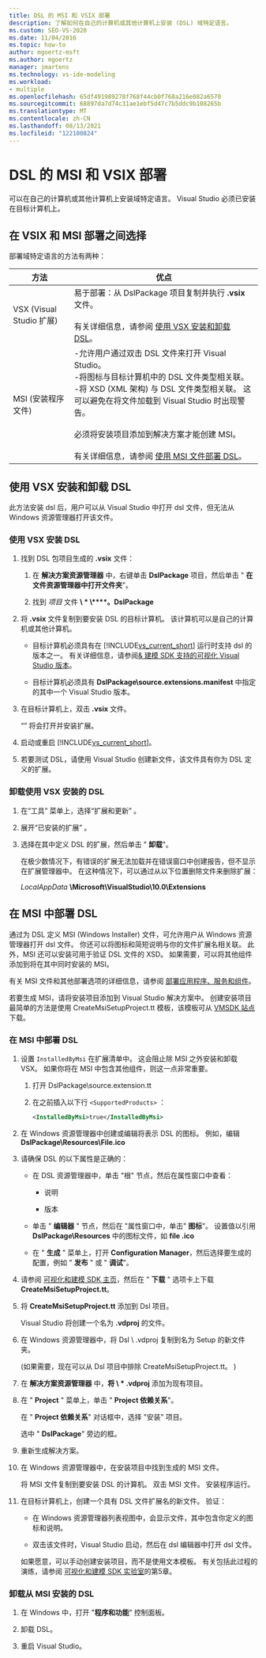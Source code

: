 ```yaml
---
title: DSL 的 MSI 和 VSIX 部署
description: 了解如何在自己的计算机或其他计算机上安装 (DSL) 域特定语言。
ms.custom: SEO-VS-2020
ms.date: 11/04/2016
ms.topic: how-to
author: mgoertz-msft
ms.author: mgoertz
manager: jmartens
ms.technology: vs-ide-modeling
ms.workload:
- multiple
ms.openlocfilehash: 65df491989278f768f44cb0f768a216e082a6570
ms.sourcegitcommit: 68897da7d74c31ae1ebf5d47c7b5ddc9b108265b
ms.translationtype: MT
ms.contentlocale: zh-CN
ms.lasthandoff: 08/13/2021
ms.locfileid: "122100824"
---
```

# <a name="msi-and-vsix-deployment-of-a-dsl"></a>DSL 的 MSI 和 VSIX 部署
可以在自己的计算机或其他计算机上安装域特定语言。 Visual Studio 必须已安装在目标计算机上。

## <a name="choosing-between-vsix-and-msi-deployment"></a><a name="which"></a> 在 VSIX 和 MSI 部署之间选择
 部署域特定语言的方法有两种：

|方法|优点|
|-|-|
|VSX (Visual Studio 扩展) |易于部署：从 DslPackage 项目复制并执行 **.vsix** 文件。<br /><br /> 有关详细信息，请参阅 [使用 VSX 安装和卸载 DSL](#Installing)。|
|MSI (安装程序文件) |-允许用户通过双击 DSL 文件来打开 Visual Studio。<br />-将图标与目标计算机中的 DSL 文件类型相关联。<br />-将 XSD (XML 架构) 与 DSL 文件类型相关联。 这可以避免在将文件加载到 Visual Studio 时出现警告。<br /><br /> 必须将安装项目添加到解决方案才能创建 MSI。<br /><br /> 有关详细信息，请参阅 [使用 MSI 文件部署 DSL](#msi)。|

## <a name="install-and-uninstall-a-dsl-by-using-the-vsx"></a><a name="Installing"></a> 使用 VSX 安装和卸载 DSL

此方法安装 dsl 后，用户可以从 Visual Studio 中打开 dsl 文件，但无法从 Windows 资源管理器打开该文件。

### <a name="to-install-a-dsl-by-using-the-vsx"></a>使用 VSX 安装 DSL

1. 找到 DSL 包项目生成的 **.vsix** 文件：

   1. 在 **解决方案资源管理器** 中，右键单击 **DslPackage** 项目，然后单击 " **在文件资源管理器中打开文件夹**"。

   2. 找到 _项目_ 文件 **\\ \* \\****。DslPackage**

2. 将 **.vsix** 文件复制到要安装 DSL 的目标计算机。 该计算机可以是自己的计算机或其他计算机。

   - 目标计算机必须具有在 [!INCLUDE[vs_current_short](../code-quality/includes/vs_current_short_md.md)] 运行时支持 dsl 的版本之一。 有关详细信息，请参阅[& 建模 SDK 支持的可视化 Visual Studio 版本](../modeling/supported-visual-studio-editions-for-visualization-amp-modeling-sdk.md)。

   - 目标计算机必须具有 **DslPackage\source.extensions.manifest** 中指定的其中一个 Visual Studio 版本。

3. 在目标计算机上，双击 **.vsix** 文件。

    “” 将会打开并安装扩展。

4. 启动或重启 [!INCLUDE[vs_current_short](../code-quality/includes/vs_current_short_md.md)]。

5. 若要测试 DSL，请使用 Visual Studio 创建新文件，该文件具有你为 DSL 定义的扩展。

### <a name="to-uninstall-a-dsl-that-was-installed-by-using-vsx"></a>卸载使用 VSX 安装的 DSL

1. 在“工具”  菜单上，选择“扩展和更新” 。

2. 展开“已安装的扩展” 。

3. 选择在其中定义 DSL 的扩展，然后单击 " **卸载**"。

   在极少数情况下，有错误的扩展无法加载并在错误窗口中创建报告，但不显示在扩展管理器中。 在这种情况下，可以通过从以下位置删除文件来删除扩展：

   *LocalAppData* **\Microsoft\VisualStudio\10.0\Extensions**

## <a name="deploying-a-dsl-in-an-msi"></a><a name="msi"></a> 在 MSI 中部署 DSL
 通过为 DSL 定义 MSI (Windows Installer) 文件，可允许用户从 Windows 资源管理器打开 dsl 文件。 你还可以将图标和简短说明与你的文件扩展名相关联。 此外，MSI 还可以安装可用于验证 DSL 文件的 XSD。 如果需要，可以将其他组件添加到将在其中同时安装的 MSI。

 有关 MSI 文件和其他部署选项的详细信息，请参阅 [部署应用程序、服务和组件](../deployment/deploying-applications-services-and-components.md)。

 若要生成 MSI，请将安装项目添加到 Visual Studio 解决方案中。 创建安装项目最简单的方法是使用 CreateMsiSetupProject.tt 模板，该模板可从 [VMSDK 站点](https://code.msdn.microsoft.com/Visualization-and-Modeling-313535db)下载。

### <a name="to-deploy-a-dsl-in-an-msi"></a>在 MSI 中部署 DSL

1. 设置 `InstalledByMsi` 在扩展清单中。 这会阻止除 MSI 之外安装和卸载 VSX。 如果你将在 MSI 中包含其他组件，则这一点非常重要。

   1. 打开 DslPackage\source.extension.tt

   2. 在之前插入以下行 `<SupportedProducts>` ：

       ```xml
       <InstalledByMsi>true</InstalledByMsi>
       ```

2. 在 Windows 资源管理器中创建或编辑将表示 DSL 的图标。 例如，编辑 **DslPackage\Resources\File.ico**

3. 请确保 DSL 的以下属性是正确的：

   - 在 DSL 资源管理器中，单击 "根" 节点，然后在属性窗口中查看：

       - 说明

       - 版本

   - 单击 " **编辑器** " 节点，然后在 "属性窗口中，单击" **图标**"。 设置值以引用 **DslPackage\Resources** 中的图标文件，如 **file .ico**

   - 在 " **生成** " 菜单上，打开 **Configuration Manager**，然后选择要生成的配置，例如 " **发布** " 或 " **调试**"。

4. 请参阅 [可视化和建模 SDK 主页](https://code.msdn.microsoft.com/Visualization-and-Modeling-313535db)，然后在 " **下载** " 选项卡上下载 **CreateMsiSetupProject.tt**。

5. 将 **CreateMsiSetupProject.tt** 添加到 Dsl 项目。

    Visual Studio 将创建一个名为 **.vdproj** 的文件。

6. 在 Windows 资源管理器中，将 Dsl \\ .vdproj 复制到名为 Setup 的新文件夹。

     (如果需要，现在可以从 Dsl 项目中排除 CreateMsiSetupProject.tt。 ) 

7. 在 **解决方案资源管理器** 中，**将 \\ \* .vdproj** 添加为现有项目。

8. 在 " **Project** " 菜单上，单击 " **Project 依赖关系**"。

    在 " **Project 依赖关系**" 对话框中，选择 "安装" 项目。

    选中 " **DslPackage**" 旁边的框。

9. 重新生成解决方案。

10. 在 Windows 资源管理器中，在安装项目中找到生成的 MSI 文件。

     将 MSI 文件复制到要安装 DSL 的计算机。 双击 MSI 文件。 安装程序运行。

11. 在目标计算机上，创建一个具有 DSL 文件扩展名的新文件。 验证：

    - 在 Windows 资源管理器列表视图中，会显示文件，其中包含你定义的图标和说明。

    - 双击该文件时，Visual Studio 启动，然后在 dsl 编辑器中打开 dsl 文件。

    如果愿意，可以手动创建安装项目，而不是使用文本模板。 有关包括此过程的演练，请参阅 [可视化和建模 SDK 实验室](https://code.msdn.microsoft.com/DSLToolsLab/Release/ProjectReleases.aspx?ReleaseId=4207)的第5章。

### <a name="to-uninstall-a-dsl-that-was-installed-from-an-msi"></a>卸载从 MSI 安装的 DSL

1. 在 Windows 中，打开 "**程序和功能**" 控制面板。

2. 卸载 DSL。

3. 重启 Visual Studio。
